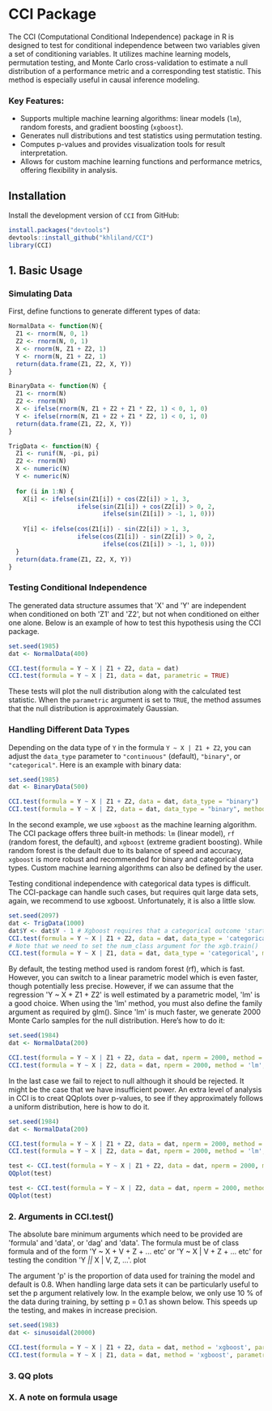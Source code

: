 # CCI Package

The CCI (Computational Conditional Independence) package in R is designed to test for conditional independence between two variables given a set of conditioning variables. It utilizes machine learning models, permutation testing, and Monte Carlo cross-validation to estimate a null distribution of a performance metric and a corresponding test statistic. This method is especially useful in causal inference modeling.

### Key Features:
- Supports multiple machine learning algorithms: linear models (`lm`), random forests, and gradient boosting (`xgboost`).
- Generates null distributions and test statistics using permutation testing.
- Computes p-values and provides visualization tools for result interpretation.
- Allows for custom machine learning functions and performance metrics, offering flexibility in analysis.

## Installation

Install the development version of `CCI` from GitHub:

```r
install.packages("devtools")
devtools::install_github("khliland/CCI")
library(CCI)
```

## 1. Basic Usage

### Simulating Data

First, define functions to generate different types of data:

```r
NormalData <- function(N){
  Z1 <- rnorm(N, 0, 1)
  Z2 <- rnorm(N, 0, 1)
  X <- rnorm(N, Z1 + Z2, 1)
  Y <- rnorm(N, Z1 + Z2, 1)
  return(data.frame(Z1, Z2, X, Y))
}

BinaryData <- function(N) {
  Z1 <- rnorm(N)
  Z2 <- rnorm(N)
  X <- ifelse(rnorm(N, Z1 + Z2 + Z1 * Z2, 1) < 0, 1, 0)
  Y <- ifelse(rnorm(N, Z1 + Z2 + Z1 * Z2, 1) < 0, 1, 0)
  return(data.frame(Z1, Z2, X, Y))
}

TrigData <- function(N) {
  Z1 <- runif(N, -pi, pi)
  Z2 <- rnorm(N)
  X <- numeric(N)
  Y <- numeric(N)
  
  for (i in 1:N) {
    X[i] <- ifelse(sin(Z1[i]) + cos(Z2[i]) > 1, 3,
                   ifelse(sin(Z1[i]) + cos(Z2[i]) > 0, 2,
                          ifelse(sin(Z1[i]) > -1, 1, 0)))
    
    Y[i] <- ifelse(cos(Z1[i]) - sin(Z2[i]) > 1, 3,
                   ifelse(cos(Z1[i]) - sin(Z2[i]) > 0, 2,
                          ifelse(cos(Z1[i]) > -1, 1, 0)))
  }
  return(data.frame(Z1, Z2, X, Y))
}
```

### Testing Conditional Independence

The generated data structure assumes that 'X' and 'Y' are independent when conditioned on both 'Z1' and 'Z2', but not when conditioned on either one alone. Below is an example of how to test this hypothesis using the CCI package.

```r
set.seed(1985)
dat <- NormalData(400)

CCI.test(formula = Y ~ X | Z1 + Z2, data = dat)
CCI.test(formula = Y ~ X | Z1, data = dat, parametric = TRUE)
```

These tests will plot the null distribution along with the calculated test statistic. When the `parametric` argument is set to `TRUE`, the method assumes that the null distribution is approximately Gaussian.

### Handling Different Data Types

Depending on the data type of `Y` in the formula `Y ~ X | Z1 + Z2`, you can adjust the `data_type` parameter to `"continuous"` (default), `"binary"`, or `"categorical"`. Here is an example with binary data:

```r
set.seed(1985)
dat <- BinaryData(500)

CCI.test(formula = Y ~ X | Z1 + Z2, data = dat, data_type = "binary")
CCI.test(formula = Y ~ X | Z2, data = dat, data_type = "binary", method = "xgboost")
```

In the second example, we use `xgboost` as the machine learning algorithm. The CCI package offers three built-in methods: `lm` (linear model), `rf` (random forest, the default), and `xgboost` (extreme gradient boosting). While random forest is the default due to its balance of speed and accuracy, `xgboost` is more robust and recommended for binary and categorical data types. Custom machine learning algorithms can also be defined by the user. 

Testing conditional independence with categorical data types is difficult. The CCI-package can handle such cases,  but requires quit large data sets, again, we recommend to use xgboost. Unfortunately, it is also a little slow.

```r
set.seed(2097)
dat <- TrigData(1000)
dat$Y <- dat$Y - 1 # Xgboost requires that a categorical outcome 'starts' on 0
CCI.test(formula = Y ~ X | Z1 + Z2, data = dat, data_type = 'categorical', method = "xgboost", num_class = 3)
# Note that we need to set the num_class argument for the xgb.train()
CCI.test(formula = Y ~ X | Z1, data = dat, data_type = 'categorical', method = "xgboost", num_class = 3)
```

By default, the testing method used is random forest (rf), which  is fast. However, you can switch to a linear parametric model which is even faster, though potentially less precise. However, if we can assume that the regression 'Y ~ X + Z1 + Z2' is well estimated by a parametric model, 'lm' is a good choice. When using the 'lm' method, you must also define the family argument as required by glm(). Since 'lm' is much faster, we generate 2000 Monte Carlo samples for the null distribution. Here’s how to do it:

```r
set.seed(1984)
dat <- NormalData(200)

CCI.test(formula = Y ~ X | Z1 + Z2, data = dat, nperm = 2000, method = 'lm', family = gaussian(), parametric = T)
CCI.test(formula = Y ~ X | Z2, data = dat, nperm = 2000, method = 'lm', family = gaussian(), parametric = T)

```
In the last case we fail to reject to null although it should be rejected. It might be the case that we have insufficient power. An extra level of analysis in CCI is to creat QQplots over p-values, to see if they approximately follows a uniform distribution, here is how to do it. 

```r
set.seed(1984)
dat <- NormalData(200)

CCI.test(formula = Y ~ X | Z1 + Z2, data = dat, nperm = 2000, method = 'lm', family = gaussian(), parametric = T)
CCI.test(formula = Y ~ X | Z2, data = dat, nperm = 2000, method = 'lm', family = gaussian(), parametric = T)

test <- CCI.test(formula = Y ~ X | Z1 + Z2, data = dat, nperm = 2000, method = 'lm', family = gaussian(), parametric = T, plot = F)
QQplot(test)

test <- CCI.test(formula = Y ~ X | Z2, data = dat, nperm = 2000, method = 'lm', family = gaussian(), parametric = T, plot = F)
QQplot(test)
```

### 2. Arguments in CCI.test()

The absolute bare minimum arguments which need to be provided are 'formula' and 'data', or 'dag' and 'data'. The formula must be of class formula and of the form 'Y ~ X + V + Z + ... etc' or 'Y ~ X | V + Z + ... etc' for testing the condition 'Y _||_ X | V, Z, ...'. 
plot

The argument 'p' is the proportion of data used for training the model and default is 0.8. When handling large data sets it can be particularly useful to set the p argument relatively low. In the example below, we only use 10 % of the data during training, by setting p = 0.1 as shown below. This speeds up the testing, and makes in increase precision.
```r
set.seed(1983)
dat <- sinusoidal(20000)

CCI.test(formula = Y ~ X | Z1 + Z2, data = dat, method = 'xgboost', parametric = T, p = 0.1)
CCI.test(formula = Y ~ X | Z1, data = dat, method = 'xgboost', parametric = T, p = 0.1)
```
### 3. QQ plots

### X. A note on formula usage









